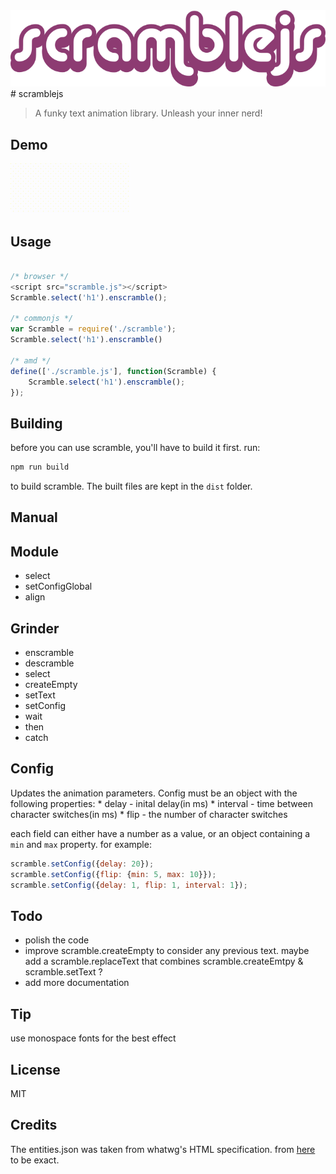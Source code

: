<div style="margin: auto">
  <img src="data/logo.png">
</div>
# scramblejs

> A funky text animation library. Unleash your inner nerd!

## Demo
<img height="80px" src="data/demo.gif">

## Usage

```js  

/* browser */
<script src="scramble.js"></script>
Scramble.select('h1').enscramble();

/* commonjs */
var Scramble = require('./scramble');
Scramble.select('h1').enscramble()

/* amd */
define(['./scramble.js'], function(Scramble) {
    Scramble.select('h1').enscramble();
});
```

## Building  
before you can use scramble, you'll have to build it first. run:

```js
npm run build
```

to build scramble. The built files are kept in the `dist` folder.

## Manual

Module
------

* select  
* setConfigGlobal  
* align

Grinder
------

* enscramble  
* descramble  
* select 
* createEmpty
* setText
* setConfig
* wait
* then  
* catch  

Config
-----

Updates the animation parameters.
Config must be an object with the following properties:
    * delay - inital delay(in ms)
    * interval - time between character switches(in ms)
    * flip - the number of character switches
  
each field can either have a number as a value, or an object containing a `min` and `max` property.
for example:

```js
scramble.setConfig({delay: 20});
scramble.setConfig({flip: {min: 5, max: 10}});
scramble.setConfig({delay: 1, flip: 1, interval: 1});
```


## Todo

* polish the code
* improve scramble.createEmpty to consider any previous text. maybe add a scramble.replaceText that combines scramble.createEmtpy & scramble.setText ?  
* add more documentation

## Tip
use monospace fonts for the best effect

## License
MIT

## Credits
The entities.json was taken from whatwg's HTML specification. from [here](https://html.spec.whatwg.org/entities.json) to be exact.  
